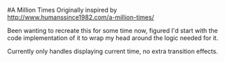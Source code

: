 #A Million Times
Originally inspired by http://www.humanssince1982.com/a-million-times/

Been wanting to recreate this for some time now, figured I'd start with the code implementation of it to wrap my head around the logic needed for it.

Currently only handles displaying current time, no extra transition effects.